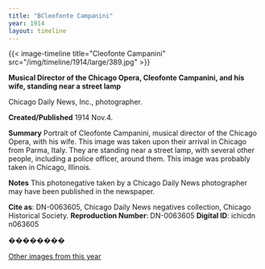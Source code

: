 ```yaml
---
title: "BCleofonte Campanini"
year: 1914
layout: timeline
---
```


{{< image-timeline title="Cleofonte Campanini" src="/img/timeline/1914/large/389.jpg" >}}



__**Musical Director of the Chicago Opera, Cleofonte Campanini, and his wife, standing near a street lamp**__

Chicago Daily News, Inc., photographer.

**Created/Published**
1914 Nov.4.

**Summary**
Portrait of Cleofonte Campanini, musical director of the Chicago Opera, with his wife. This image was taken upon their arrival in Chicago from Parma, Italy. They are standing near a street lamp, with several other people, including a police officer, around them. This image was probably taken in Chicago, Illinois.

**Notes**
This photonegative taken by a Chicago Daily News photographer may have been published in the newspaper.

__Cite as__: DN-0063605, Chicago Daily News negatives collection, Chicago Historical Society.
__Reproduction Number__: DN-0063605
__Digital ID__: ichicdn n063605

�������� 

[Other images from this year](/historical/timeline/1914)